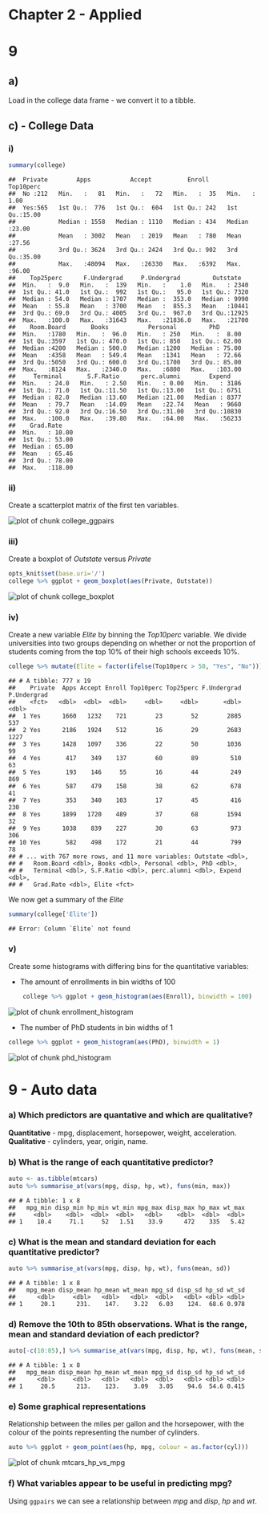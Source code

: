 # Chapter 2 - Applied

# 9

## a)

Load in the college data frame - we convert it to a tibble.
    


## c) - College Data

### i)


```r
summary(college)
```

```
##  Private        Apps           Accept          Enroll       Top10perc    
##  No :212   Min.   :   81   Min.   :   72   Min.   :  35   Min.   : 1.00  
##  Yes:565   1st Qu.:  776   1st Qu.:  604   1st Qu.: 242   1st Qu.:15.00  
##            Median : 1558   Median : 1110   Median : 434   Median :23.00  
##            Mean   : 3002   Mean   : 2019   Mean   : 780   Mean   :27.56  
##            3rd Qu.: 3624   3rd Qu.: 2424   3rd Qu.: 902   3rd Qu.:35.00  
##            Max.   :48094   Max.   :26330   Max.   :6392   Max.   :96.00  
##    Top25perc      F.Undergrad     P.Undergrad         Outstate    
##  Min.   :  9.0   Min.   :  139   Min.   :    1.0   Min.   : 2340  
##  1st Qu.: 41.0   1st Qu.:  992   1st Qu.:   95.0   1st Qu.: 7320  
##  Median : 54.0   Median : 1707   Median :  353.0   Median : 9990  
##  Mean   : 55.8   Mean   : 3700   Mean   :  855.3   Mean   :10441  
##  3rd Qu.: 69.0   3rd Qu.: 4005   3rd Qu.:  967.0   3rd Qu.:12925  
##  Max.   :100.0   Max.   :31643   Max.   :21836.0   Max.   :21700  
##    Room.Board       Books           Personal         PhD        
##  Min.   :1780   Min.   :  96.0   Min.   : 250   Min.   :  8.00  
##  1st Qu.:3597   1st Qu.: 470.0   1st Qu.: 850   1st Qu.: 62.00  
##  Median :4200   Median : 500.0   Median :1200   Median : 75.00  
##  Mean   :4358   Mean   : 549.4   Mean   :1341   Mean   : 72.66  
##  3rd Qu.:5050   3rd Qu.: 600.0   3rd Qu.:1700   3rd Qu.: 85.00  
##  Max.   :8124   Max.   :2340.0   Max.   :6800   Max.   :103.00  
##     Terminal       S.F.Ratio      perc.alumni        Expend     
##  Min.   : 24.0   Min.   : 2.50   Min.   : 0.00   Min.   : 3186  
##  1st Qu.: 71.0   1st Qu.:11.50   1st Qu.:13.00   1st Qu.: 6751  
##  Median : 82.0   Median :13.60   Median :21.00   Median : 8377  
##  Mean   : 79.7   Mean   :14.09   Mean   :22.74   Mean   : 9660  
##  3rd Qu.: 92.0   3rd Qu.:16.50   3rd Qu.:31.00   3rd Qu.:10830  
##  Max.   :100.0   Max.   :39.80   Max.   :64.00   Max.   :56233  
##    Grad.Rate     
##  Min.   : 10.00  
##  1st Qu.: 53.00  
##  Median : 65.00  
##  Mean   : 65.46  
##  3rd Qu.: 78.00  
##  Max.   :118.00
```

### ii)

Create a scatterplot matrix of the first ten variables.	

![plot of chunk college_ggpairs](figure/college_ggpairs-1.png)

### iii)

Create a boxplot of *Outstate* versus *Private*


```r
opts_knit$set(base.uri='/')
college %>% ggplot + geom_boxplot(aes(Private, Outstate))
```

![plot of chunk college_boxplot](figure/college_boxplot-1.png)

### iv)
Create a new variable *Elite* by binning the *Top10perc* variable. We divide universities into two groups depending on whether or not the proportion of students coming from the top 10% of their high schools exceeds 10%.


```r
college %>% mutate(Elite = factor(ifelse(Top10perc > 50, "Yes", "No")))
```

```
## # A tibble: 777 x 19
##    Private  Apps Accept Enroll Top10perc Top25perc F.Undergrad P.Undergrad
##    <fct>   <dbl>  <dbl>  <dbl>     <dbl>     <dbl>       <dbl>       <dbl>
##  1 Yes      1660   1232    721        23        52        2885         537
##  2 Yes      2186   1924    512        16        29        2683        1227
##  3 Yes      1428   1097    336        22        50        1036          99
##  4 Yes       417    349    137        60        89         510          63
##  5 Yes       193    146     55        16        44         249         869
##  6 Yes       587    479    158        38        62         678          41
##  7 Yes       353    340    103        17        45         416         230
##  8 Yes      1899   1720    489        37        68        1594          32
##  9 Yes      1038    839    227        30        63         973         306
## 10 Yes       582    498    172        21        44         799          78
## # ... with 767 more rows, and 11 more variables: Outstate <dbl>,
## #   Room.Board <dbl>, Books <dbl>, Personal <dbl>, PhD <dbl>,
## #   Terminal <dbl>, S.F.Ratio <dbl>, perc.alumni <dbl>, Expend <dbl>,
## #   Grad.Rate <dbl>, Elite <fct>
```
We now get a summary of the *Elite* 	


```r
summary(college['Elite'])
```

```
## Error: Column `Elite` not found
```

### v)

Create some histograms with differing bins for the quantitative variables:

* The amount of enrollments in bin widths of 100


```r
	college %>% ggplot + geom_histogram(aes(Enroll), binwidth = 100)
```

![plot of chunk enrollment_histogram](figure/enrollment_histogram-1.png)

* The number of PhD students in bin widths of 1


```r
college %>% ggplot + geom_histogram(aes(PhD), binwidth = 1)
```

![plot of chunk phd_histogram](figure/phd_histogram-1.png)

# 9 - Auto data

###	a) Which predictors are quantative and which are qualitative?

 **Quantitative** - mpg, displacement, horsepower, weight, acceleration.
 **Qualitative** - cylinders, year, origin, name.

### b) What is the range of each quantitative predictor?


```r
auto <- as.tibble(mtcars)
auto %>% summarise_at(vars(mpg, disp, hp, wt), funs(min, max))
```

```
## # A tibble: 1 x 8
##   mpg_min disp_min hp_min wt_min mpg_max disp_max hp_max wt_max
##     <dbl>    <dbl>  <dbl>  <dbl>   <dbl>    <dbl>  <dbl>  <dbl>
## 1    10.4     71.1     52   1.51    33.9      472    335   5.42
```

### c) What is the mean and standard deviation for each quantitative predictor?


```r
auto %>% summarise_at(vars(mpg, disp, hp, wt), funs(mean, sd))
```

```
## # A tibble: 1 x 8
##   mpg_mean disp_mean hp_mean wt_mean mpg_sd disp_sd hp_sd wt_sd
##      <dbl>     <dbl>   <dbl>   <dbl>  <dbl>   <dbl> <dbl> <dbl>
## 1     20.1      231.    147.    3.22   6.03    124.  68.6 0.978
```

### d) Remove the 10th to 85th observations. What is the range, mean and standard deviation of each predictor?


```r
auto[-c(10:85),] %>% summarise_at(vars(mpg, disp, hp, wt), funs(mean, sd))
```

```
## # A tibble: 1 x 8
##   mpg_mean disp_mean hp_mean wt_mean mpg_sd disp_sd hp_sd wt_sd
##      <dbl>     <dbl>   <dbl>   <dbl>  <dbl>   <dbl> <dbl> <dbl>
## 1     20.5      213.    123.    3.09   3.05    94.6  54.6 0.415
```

### e) Some graphical representations

Relationship between the miles per gallon and the horsepower, with the colour of the points representing the number of cylinders.


```r
auto %>% ggplot + geom_point(aes(hp, mpg, colour = as.factor(cyl)))
```

![plot of chunk mtcars_hp_vs_mpg](figure/mtcars_hp_vs_mpg-1.png)

### f) What variables appear to be useful in predicting mpg?

Using `ggpairs` we can see a relationship between *mpg* and *disp*, *hp* and *wt*.
	


